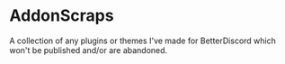 # AddonScraps
A collection of any plugins or themes I've made for BetterDiscord which won't be published and/or are abandoned.
